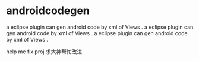 # androidcodegen
a eclipse plugin can gen android code by xml of Views .
a eclipse plugin can gen android code by xml of Views .
a eclipse plugin can gen android code by xml of Views .

help me fix proj
求大神帮忙改进
